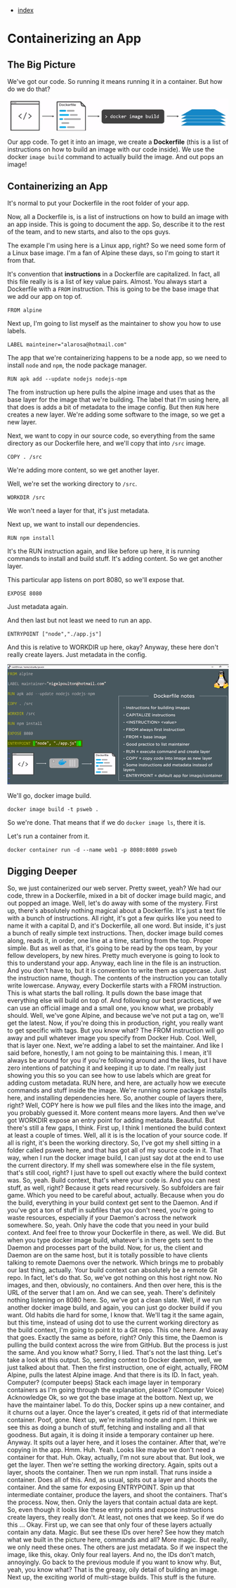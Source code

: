 - [index](https://github.com/KiraDiShira/Docker/blob/master/README.md#docker)

# Containerizing an App

## The Big Picture

We've got our code. So running it means running it in a container. But how do we do that?

<img src="https://github.com/KiraDiShira/Docker/blob/master/ContainerizingAnApp/Images/caa1.PNG" />

Our app code. To get it into an image, we create a **Dockerfile** (this is a list of instructions on how to build an image with our code inside). We use the docker `image build` command to actually build the image. And out pops an image!

## Containerizing an App

It's normal to put your Dockerfile in the root folder of your app.

Now, all a Dockerfile is, is a list of instructions on how to build an image with an app inside. This is going to document the app. So, describe it to the rest of the team, and to new starts, and also to the ops guys.

The example I'm using here is a Linux app, right? So we need some form of a Linux base image. I'm a fan of Alpine these days, so I'm going to start it from that.

It's convention that **instructions** in a Dockerfile are capitalized. In fact, all this file really is is a list of key value pairs. Almost. You always start a Dockerfile with a `FROM` instruction. This is going to be the base image that we add our app on top of.

```
FROM alpine
```

Next up, I'm going to list myself as the maintainer to show you how to use labels. 

```
LABEL mainteiner="alarosa@hotmail.com"
```

The app that we're containerizing happens to be a node app, so we need to install `node` and `npm`, the node package manager. 

```
RUN apk add --update nodejs nodejs-npm
```

The from instruction up here pulls the alpine image and uses that as the base layer for the image that we're building. The label that I'm using here, all that does is adds a bit of metadata to the image config. But then `RUN` here creates a new layer. We're adding some software to the image, so we get a new layer.

Next, we want to copy in our source code, so everything from the same directory as our Dockerfile here, and we'll copy that into `/src` image. 

```
COPY . /src
```

We're adding more content, so we get another layer. 

Well, we're set the working directory to `/src`.

```
WORKDIR /src
```

We won't need a layer for that, it's just metadata.

Next up, we want to install our dependencies. 

```
RUN npm install
```

It's the RUN instruction again, and like before up here, it is running commands to install and build stuff. It's adding content. So we get another layer. 

This particular app listens on port 8080, so we'll expose that.

```
EXPOSE 8080
```

Just metadata again. 

And then last but not least we need to run an app. 

```
ENTRYPOINT ["node","./app.js"]
```

And this is relative to WORKDIR up here, okay? Anyway, these here don't really create layers. Just metadata in the config. 

<img src="https://github.com/KiraDiShira/Docker/blob/master/ContainerizingAnApp/Images/caa2.PNG" />

We'll go, docker image build. 

```
docker image build -t psweb .
```

So we're done. That means that if we do `docker image ls`, there it is.

Let's run a container from it. 

```
docker container run -d --name web1 -p 8080:8080 psweb
```

## Digging Deeper
So, we just containerized our web server. Pretty sweet, yeah? We had our code, threw in a Dockerfile, mixed in a bit of docker image build magic, and out popped an image. Well, let's do away with some of the mystery. First up, there's absolutely nothing magical about a Dockerfile. It's just a text file with a bunch of instructions. All right, it's got a few quirks like you need to name it with a capital D, and it's Dockerfile, all one word. But inside, it's just a bunch of really simple text instructions. Then, docker image build comes along, reads it, in order, one line at a time, starting from the top. Proper simple. But as well as that, it's going to be read by the ops team, by your fellow developers, by new hires. Pretty much everyone is going to look to this to understand your app. Anyway, each line in the file is an instruction. And you don't have to, but it is convention to write them as uppercase. Just the instruction name, though. The contents of the instruction you can totally write lowercase. Anyway, every Dockerfile starts with a FROM instruction. This is what starts the ball rolling. It pulls down the base image that everything else will build on top of. And following our best practices, if we can use an official image and a small one, you know what, we probably should. Well, we've gone Alpine, and because we've not put a tag on, we'll get the latest. Now, if you're doing this in production, right, you really want to get specific with tags. But you know what? The FROM instruction will go away and pull whatever image you specify from Docker Hub. Cool. Well, that is layer one. Next, we're adding a label to set the maintainer. And like I said before, honestly, I am not going to be maintaining this. I mean, it'll always be around for you if you're following around and the likes, but I have zero intentions of patching it and keeping it up to date. I'm really just showing you this so you can see how to use labels which are great for adding custom metadata. RUN here, and here, are actually how we execute commands and stuff inside the image. We're running some package installs here, and installing dependencies here. So, another couple of layers there, right? Well, COPY here is how we pull files and the likes into the image, and you probably guessed it. More content means more layers. And then we've got WORKDIR expose an entry point for adding metadata. Beautiful. But there's still a few gaps, I think. First up, I think I mentioned the build context at least a couple of times. Well, all it is is the location of your source code. If all is right, it's been the working directory. So, I've got my shell sitting in a folder called psweb here, and that has got all of my source code in it. That way, when I run the docker image build, I can just say dot at the end to use the current directory. If my shell was somewhere else in the file system, that's still cool, right? I just have to spell out exactly where the build context was. So, yeah. Build context, that's where your code is. And you can nest stuff, as well, right? Because it gets read recursively. So subfolders are fair game. Which you need to be careful about, actually. Because when you do the build, everything in your build context get sent to the Daemon. And if you've got a ton of stuff in subfiles that you don't need, you're going to waste resources, especially if your Daemon's across the network somewhere. So, yeah. Only have the code that you need in your build context. And feel free to throw your Dockerfile in there, as well. We did. But when you type docker image build, whatever's in there gets sent to the Daemon and processes part of the build. Now, for us, the client and Daemon are on the same host, but it is totally possible to have clients talking to remote Daemons over the network. Which brings me to probably our last thing, actually. Your build context can absolutely be a remote Git repo. In fact, let's do that. So, we've got nothing on this host right now. No images, and then, obviously, no containers. And then over here, this is the URL of the server that I am on. And we can see, yeah. There's definitely nothing listening on 8080 here. So, we've got a clean slate. Well, if we run another docker image build, and again, you can just go docker build if you want. Old habits die hard for some, I know that. We'll tag it the same again, but this time, instead of using dot to use the current working directory as the build context, I'm going to point it to a Git repo. This one here. And away that goes. Exactly the same as before, right? Only this time, the Daemon is pulling the build context across the wire from GitHub. But the process is just the same. And you know what? Sorry, I lied. That's not the last thing. Let's take a look at this output. So, sending context to Docker daemon, well, we just talked about that. Then the first instruction, one of eight, actually, FROM Alpine, pulls the latest Alpine image. And that there is its ID. In fact, yeah. Computer? (computer beeps) Stack each image layer in temporary containers as I'm going through the explanation, please? (Computer Voice) Acknowledge Ok, so we got the base image at the bottom. Next up, we have the maintainer label. To do this, Docker spins up a new container, and it churns out a layer. Once the layer's created, it gets rid of that intermediate container. Poof, gone. Next up, we're installing node and npm. I think we see this as doing a bunch of stuff, fetching and installing and all that goodness. But again, it is doing it inside a temporary container up here. Anyway. It spits out a layer here, and it loses the container. After that, we're copying in the app. Hmm. Huh. Yeah. Looks like maybe we don't need a container for that. Huh. Okay, actually, I'm not sure about that. But look, we get the layer. Then we're setting the working directory. Again, spits out a layer, shoots the container. Then we run npm install. That runs inside a container. Does all of this. And, as usual, spits out a layer and shoots the container. And the same for exposing ENTRYPOINT. Spin up that intermediate container, produce the layers, and shoot the containers. That's the process. Now, then. Only the layers that contain actual data are kept. So, even though it looks like these entry points and expose instructions create layers, they really don't. At least, not ones that we keep. So if we do this ... Okay. First up, we can see that only four of these layers actually contain any data. Magic. But see these IDs over here? See how they match what we built in the picture here, commands and all? More magic. But really, we only need these ones. The others are just metadata. So if we inspect the image, like this, okay. Only four real layers. And no, the IDs don't match, annoyingly. Go back to the previous module if you want to know why. But, yeah, you know what? That is the greasy, oily detail of building an image. Next up, the exciting world of multi-stage builds. This stuff is the future.
